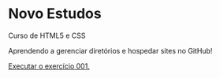 # Novo Estudos
 Curso de HTML5 e CSS

Aprendendo a gerenciar diretórios e hospedar sites no GitHub!

<a href="https://miguelmassolar.github.io/Novo-Estudos/HTML-CSS/d010/android.html">Executar o exercício 001.</a>